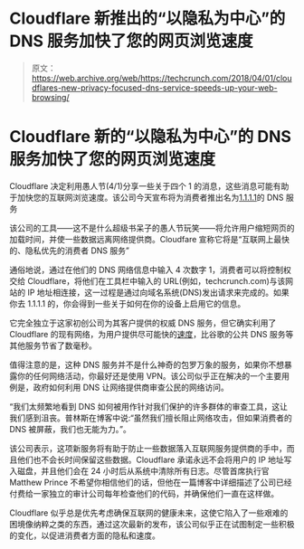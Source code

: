 # Cloudflare 新推出的“以隐私为中心”的 DNS 服务加快了您的网页浏览速度 

> 原文：<https://web.archive.org/web/https://techcrunch.com/2018/04/01/cloudflares-new-privacy-focused-dns-service-speeds-up-your-web-browsing/>

# Cloudflare 新的“以隐私为中心”的 DNS 服务加快了您的网页浏览速度

Cloudflare 决定利用愚人节(4/1)分享一些关于四个 1 的消息，这些消息可能有助于加快您的互联网浏览速度。该公司今天宣布将为消费者推出名为[1.1.1.1](https://web.archive.org/web/20221026000643/https://1.1.1.1/)的 DNS 服务

该公司的工具——这不是什么超级书呆子的愚人节玩笑——将允许用户缩短网页的加载时间，并使一些数据远离网络提供商。Cloudfare 宣称它将是“互联网上最快的、隐私优先的消费者 DNS 服务”

通俗地说，通过在他们的 DNS 网络信息中输入 4 次数字 1，消费者可以将控制权交给 Cloudflare，将他们在工具栏中输入的 URL(例如，techcrunch.com)与该网站的 IP 地址相连接，这一过程是通过向域名系统(DNS)发出请求来完成的。如果你去 1.1.1.1 的，你会得到一些关于如何在你的设备上启用它的信息。

它完全独立于这家初创公司为其客户提供的权威 DNS 服务，但它确实利用了 Cloudflare 的现有网络，为用户提供尽可能快的[速度](https://web.archive.org/web/20221026000643/https://www.dnsperf.com/#!dns-resolvers)，比谷歌的公共 DNS 服务等其他服务节省了数毫秒。

值得注意的是，这种 DNS 服务并不是什么神奇的包罗万象的服务，如果你不想暴露你的任何网络活动，你最好还是使用 VPN。该公司似乎正在解决的一个主要用例是，政府如何利用 DNS 让网络提供商审查公民的网络访问。

“我们太频繁地看到 DNS 如何被用作针对我们保护的许多群体的审查工具，这让我们感到沮丧。普林斯在博客中说:“虽然我们擅长阻止网络攻击，但如果消费者的 DNS 被屏蔽，我们也无能为力。”。

该公司表示，这项新服务将有助于防止一些数据落入互联网服务提供商的手中，而且他们也不会长时间保留这些数据。Cloudflare 承诺永远不会将用户的 IP 地址写入磁盘，并且他们会在 24 小时后从系统中清除所有日志。尽管首席执行官 Matthew Prince 不希望你相信他们的话，但他在一篇博客中详细描述了公司已经付费给一家独立的审计公司每年检查他们的代码，并确保他们一直在这样做。

Cloudflare 似乎总是优先考虑确保互联网的健康未来，这使它陷入了一些艰难的困境像纳粹之类的东西，通过这次最新的发布，该公司似乎正在试图制定一些积极的变化，以促进消费者方面的隐私和速度。